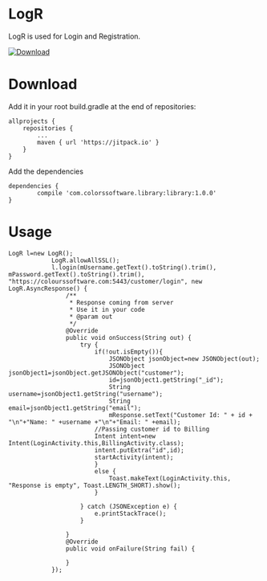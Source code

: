 # LogR
LogR is used for Login and Registration.

[ ![Download](https://api.bintray.com/packages/braj24/maven/LogR/images/download.svg) ](https://bintray.com/braj24/maven/LogR/_latestVersion)

# Download

Add it in your root build.gradle at the end of repositories:

	allprojects {
		repositories {
			...
			maven { url 'https://jitpack.io' }
		}
	}

Add the dependencies

	dependencies {
	        compile 'com.colorssoftware.library:library:1.0.0'
	}

# Usage



    LogR l=new LogR();
                LogR.allowAllSSL();
                l.login(mUsername.getText().toString().trim(), mPassword.getText().toString().trim(),      "https://colourssoftware.com:5443/customer/login", new LogR.AsyncResponse() {
                    /**
                     * Response coming from server
                     * Use it in your code
                     * @param out
                     */
                    @Override
                    public void onSuccess(String out) {
                        try {
                            if(!out.isEmpty()){
                                JSONObject jsonObject=new JSONObject(out);
                                JSONObject jsonObject1=jsonObject.getJSONObject("customer");
                                id=jsonObject1.getString("_id");
                                String username=jsonObject1.getString("username");
                                String email=jsonObject1.getString("email");
                                mResponse.setText("Customer Id: " + id + "\n"+"Name: " +username +"\n"+"Email: " +email);
                            //Passing customer id to Billing
                            Intent intent=new Intent(LoginActivity.this,BillingActivity.class);
                            intent.putExtra("id",id);
                            startActivity(intent);
                            }
                            else {
                                Toast.makeText(LoginActivity.this, "Response is empty", Toast.LENGTH_SHORT).show();
                            }

                        } catch (JSONException e) {
                            e.printStackTrace();
                        }

                    }
                    @Override
                    public void onFailure(String fail) {

                    }
                });
